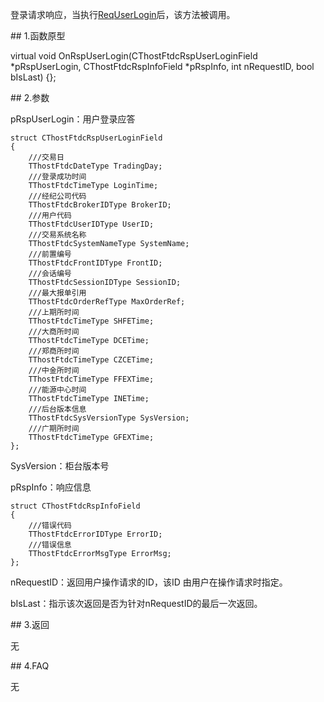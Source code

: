 <p>登录请求响应，当执行<a href="../../CTHOSTFTDCTRADERSPI/REQUSERLOGIN/">ReqUserLogin</a>后，该方法被调用。</p>
<span class="anchor" id="a7d0521d-cf23-4d43-b732-003d5fc7fe15"></span>
## 1.函数原型
<p>virtual void OnRspUserLogin(CThostFtdcRspUserLoginField *pRspUserLogin, CThostFtdcRspInfoField *pRspInfo, int nRequestID, bool bIsLast) {};</p>
<span class="anchor" id="4ed0a6e8-a049-4f44-ab85-599fbea83a8c"></span>
## 2.参数
<p>pRspUserLogin：用户登录应答</p>
<pre><code>struct CThostFtdcRspUserLoginField
{
    ///交易日
    TThostFtdcDateType TradingDay;
    ///登录成功时间
    TThostFtdcTimeType LoginTime;
    ///经纪公司代码
    TThostFtdcBrokerIDType BrokerID;
    ///用户代码
    TThostFtdcUserIDType UserID;
    ///交易系统名称
    TThostFtdcSystemNameType SystemName;
    ///前置编号
    TThostFtdcFrontIDType FrontID;
    ///会话编号
    TThostFtdcSessionIDType SessionID;
    ///最大报单引用
    TThostFtdcOrderRefType MaxOrderRef;
    ///上期所时间
    TThostFtdcTimeType SHFETime;
    ///大商所时间
    TThostFtdcTimeType DCETime;
    ///郑商所时间
    TThostFtdcTimeType CZCETime;
    ///中金所时间
    TThostFtdcTimeType FFEXTime;
    ///能源中心时间
    TThostFtdcTimeType INETime;
    ///后台版本信息
    TThostFtdcSysVersionType SysVersion;
    ///广期所时间
    TThostFtdcTimeType GFEXTime;
};
</code></pre>
<p>SysVersion：柜台版本号</p>
<p>pRspInfo：响应信息</p>
<pre><code>struct CThostFtdcRspInfoField
{
    ///错误代码
    TThostFtdcErrorIDType ErrorID;
    ///错误信息
    TThostFtdcErrorMsgType ErrorMsg;
};
</code></pre>
<p>nRequestID：返回用户操作请求的ID，该ID 由用户在操作请求时指定。</p>
<p>bIsLast：指示该次返回是否为针对nRequestID的最后一次返回。</p>
<span class="anchor" id="93c57e10-c824-4b28-ba82-bd247ee10764"></span>
## 3.返回
<p>无</p>
<span class="anchor" id="2bcaf5e0-c657-4aca-970b-6e7ee601a500"></span>
## 4.FAQ
<p>无</p>
